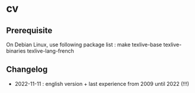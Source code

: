 # cv
 
## Prerequisite

On Debian Linux, use following package list : make texlive-base texlive-binaries texlive-lang-french

## Changelog

 * 2022-11-11 : english version + last experience from 2009 until 2022 (!!!)
